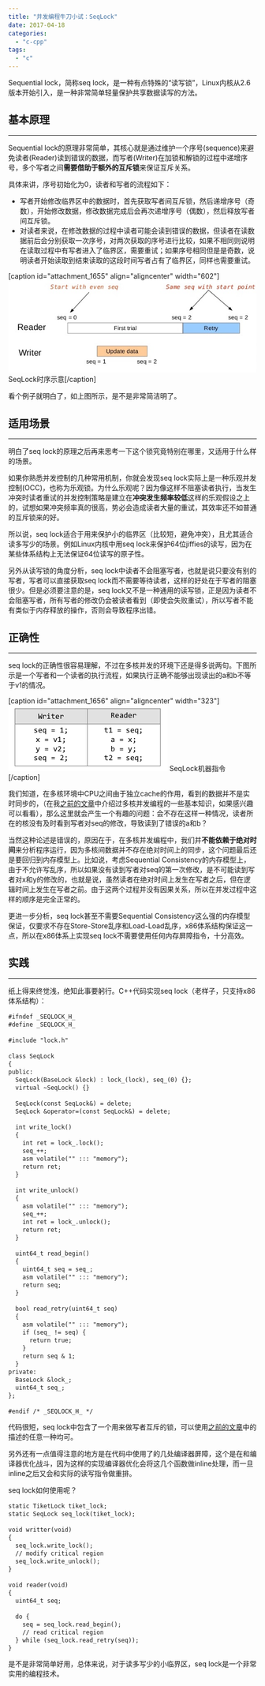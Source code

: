 ```yaml
---
title: "并发编程牛刀小试：SeqLock"
date: 2017-04-18
categories: 
  - "c-cpp"
tags: 
  - "c"
---
```


Sequential lock，简称seq lock，是一种有点特殊的“读写锁”，Linux内核从2.6版本开始引入，是一种非常简单轻量保护共享数据读写的方法。

## 基本原理

* * *

Sequential lock的原理非常简单，其核心就是通过维护一个序号(sequence)来避免读者(Reader)读到错误的数据，而写者(Writer)在加锁和解锁的过程中递增序号，多个写者之间**需要借助于额外的互斥锁**来保证互斥关系。

具体来讲，序号初始化为0，读者和写者的流程如下：

- 写者开始修改临界区中的数据时，首先获取写者间互斥锁，然后递增序号（奇数），开始修改数据，修改数据完成后会再次递增序号（偶数），然后释放写者间互斥锁。
- 对读者来说，在修改数据的过程中读者可能会读到错误的数据，但读者在读数据前后会分别获取一次序号，对两次获取的序号进行比较，如果不相同则说明在读取过程中有写者进入了临界区，需要重试；如果序号相同但是是奇数，说明读者开始读取到结束读取的这段时间写者占有了临界区，同样也需要重试。

\[caption id="attachment\_1655" align="aligncenter" width="602"\][![SeqLock时序示意](/assets/images/seqlock1.jpg)](/assets/images/seqlock1.jpg) SeqLock时序示意\[/caption\]

看个例子就明白了，如上图所示，是不是非常简洁明了。

<!--more-->

## 适用场景

* * *

明白了seq lock的原理之后再来思考一下这个锁究竟特别在哪里，又适用于什么样的场景。

如果你熟悉并发控制的几种常用机制，你就会发现seq lock实际上是一种乐观并发控制(OCC)，也称为乐观锁。为什么乐观呢？因为像这样不阻塞读者执行，当发生冲突时读者重试的并发控制策略是建立在**冲突发生频率较低**这样的乐观假设之上的，试想如果冲突频率真的很高，势必会造成读者大量的重试，其效率还不如普通的互斥锁来的好。

所以说，seq lock适合于用来保护小的临界区（比较短，避免冲突），且尤其适合读多写少的场景。例如Linux内核中用seq lock来保护64位jiffies的读写，因为在某些体系结构上无法保证64位读写的原子性。

另外从读写锁的角度分析，seq lock中读者不会阻塞写者，也就是说只要没有别的写者，写者可以直接获取seq lock而不需要等待读者，这样的好处在于写者的阻塞很少。但是必须要注意的是，seq lock又不是一种通用的读写锁，正是因为读者不会阻塞写者，所有写者的修改仍会被读者看到（即使会失败重试），所以写者不能有类似于内存释放的操作，否则会导致程序出错。

## 正确性

* * *

seq lock的正确性很容易理解，不过在多核并发的环境下还是得多说两句。下图所示是一个写者和一个读者的执行流程，如果执行正确不能够出现读出的a和b不等于v1的情况。

\[caption id="attachment\_1656" align="aligncenter" width="323"\][![SeqLock机器指令](/assets/images/seqlock.png)](/assets/images/seqlock.png) SeqLock机器指令\[/caption\]

我们知道，在多核环境中CPU之间由于独立cache的作用，看到的数据并不是实时同步的，（在我[之前的文章](/posts/2016-10-*-cache-coherence-sequential-consistency-and-memory-barrier/)中介绍过多核并发编程的一些基本知识，如果感兴趣可以看看），那么这里就会产生一个有趣的问题：会不存在这样一种情况，读者所在的核没有及时看到写者对seq的修改，导致读到了错误的a和b？

当然这种论述是错误的，原因在于，在多核并发编程中，我们并**不能依赖于绝对时间**来分析程序运行，因为多核间数据并不存在绝对时间上的同步，这个问题最后还是要回归到内存模型上。比如说，考虑Sequential Consistency的内存模型上，由于不允许写乱序，所以如果没有读到写者对seq的第一次修改，是不可能读到写者对x和y的修改的，也就是说，虽然读者在绝对时间上发生在写者之后，但在逻辑时间上发生在写者之前。由于这两个过程并没有因果关系，所以在并发过程中这样的顺序是完全正常的。

更进一步分析，seq lock甚至不需要Sequential Consistency这么强的内存模型保证，仅要求不存在Store-Store乱序和Load-Load乱序，x86体系结构保证这一点，所以在x86体系上实现seq lock不需要使用任何内存屏障指令，十分高效。

## 实践

* * *

纸上得来终觉浅，绝知此事要躬行。C++代码实现seq lock（老样子，只支持x86体系结构）：

```
#ifndef _SEQLOCK_H_
#define _SEQLOCK_H_

#include "lock.h"

class SeqLock
{
public:
  SeqLock(BaseLock &lock) : lock_(lock), seq_(0) {};
  virtual ~SeqLock() {}

  SeqLock(const SeqLock&) = delete;
  SeqLock &operator=(const SeqLock&) = delete;

  int write_lock()
  {
    int ret = lock_.lock();
    seq_++;
    asm volatile("" ::: "memory");
    return ret;
  }

  int write_unlock()
  {
    asm volatile("" ::: "memory");
    seq_++;
    int ret = lock_.unlock();
    return ret;
  }

  uint64_t read_begin()
  {
    uint64_t seq = seq_;
    asm volatile("" ::: "memory");
    return seq;
  }

  bool read_retry(uint64_t seq)
  {
    asm volatile("" ::: "memory");
    if (seq_ != seq) {
      return true;
    }
    return seq & 1;
  }
private:
  BaseLock &lock_;
  uint64_t seq_;
};

#endif /* _SEQLOCK_H_ */
```

代码很短，seq lock中包含了一个用来做写者互斥的锁，可以使用[之前的文章](/posts/2017-01-*-%e7%94%a8%e6%88%b7%e6%80%81%e5%90%8c%e6%ad%a5%e4%b9%8b%e8%87%aa%e6%97%8b%e9%94%81/)中的描述的任意一种均可。

另外还有一点值得注意的地方是在代码中使用了的几处编译器屏障，这个是在和编译器优化战斗，因为这样的实现编译器优化会将这几个函数做inline处理，而一旦inline之后又会和实际的读写指令做重排。

seq lock如何使用呢？

```
static TiketLock tiket_lock;
static SeqLock seq_lock(tiket_lock);

void writter(void)
{
  seq_lock.write_lock();
  // modify critical region
  seq_lock.write_unlock();
}

void reader(void)
{
  uint64_t seq;

  do {
    seq = seq_lock.read_begin();
    // read critical region
  } while (seq_lock.read_retry(seq));
}

```

是不是非常简单好用，总体来说，对于读多写少的小临界区，seq lock是一个非常实用的编程技术。
